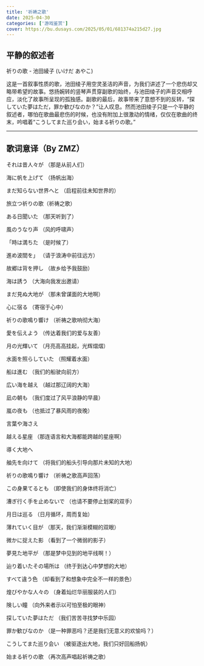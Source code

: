 ```yaml
---
title: '祈祷之歌'
date: 2025-04-30
categories: ['游戏鉴赏']
cover: https://bu.dusays.com/2025/05/01/681374a215d27.jpg
---
```


## 平静的叙述者

祈りの歌 - 池田綾子 (いけだ あやこ)

这是一首叙事性质的歌，池田绫子用空灵圣洁的声音，为我们讲述了一个悲伤却又略带希望的故事。悠扬婉转的竖琴声贯穿副歌的始终，与池田绫子的声音交相呼应，淡化了故事所呈现的孤独感。副歌的最后，故事带来了意想不到的反转，“探していた夢はただ，罪か歓びなのか？”让人叹息。然而池田绫子只是一个平静的叙述者，哪怕在歌曲最悲伤的时候，也没有附加上很激动的情绪，仅仅在歌曲的终末，吟唱着“こうしてまた巡り会い，始まる祈りの歌。”

----

## 歌词意译（By ZMZ）

それは昔人々が  （那是从前人们）

海に帆を上げて    （扬帆出海）

まだ知らない世界へと （启程前往未知世界的） 

旅立つ祈りの歌（祈祷之歌）

ある日聞いた     （那天听到了）

風のうなり声     （风的呼啸声）

「時は満ちた      （是时候了）

進め波間を」       （请于浪涛中前往远方）

故郷は背を押し      （故乡给予我鼓励）

海は誘う                  （大海向我发出邀请）

まだ見ぬ大地が        （那未曾谋面的大地啊）

心に宿る                      （寄宿于心中）

祈りの歌鳴り響け        （祈祷之歌响彻大海）

愛を伝えよう                   （传达着我们的爱与友善）

月の光輝いて                     （月亮高高挂起，光辉熠熠）

水面を照らしていた            （照耀着水面）

船は進む                                  （我们的船驶向前方）

広い海を越え                           （越过那辽阔的大海）

凪の朝も                           （我们度过了风平浪静的早晨）

嵐の夜も                             （也抵过了暴风雨的夜晚）

言葉や海さえ                         

越える星座                            （那连语言和大海都能跨越的星座啊）

導く大地へ                             

舳先を向けて                         （将我们的船头引导向那片未知的大地）

祈りの歌鳴り響け                   （祈祷之歌高声回荡）

この身果てるとも                       （即使我们的身体终将消亡）

漕ぎ行く手を止めないで              （也请不要停止划桨的双手）

月日は巡る                                       （日月循环，周而复始）

薄れていく目が                                 （那天，我们渐渐模糊的双眼）

微かに捉えた影                         （看到了一个微弱的影子）

夢見た地平が                                （那是梦中见到的地平线啊！）

辿り着いたその場所は                   （终于到达心中梦想的大地）

すべて違う色                                      （却看到了和想象中完全不一样的景色）  

煌びやかな人々の                                  （身着灿烂华丽服装的人们）   

険しい瞳                                        （向外来者示以可怕至极的眼神）

探していた夢はただ                       （我们苦苦寻找梦中乐园）

罪か歓びなのか                                （是一种罪恶吗？还是我们无意义的欢愉吗？）

こうしてまた巡り会い                        （被驱逐出大地，我们只好回船扬帆）

始まる祈りの歌                                     （再次高声唱起祈祷之歌）



